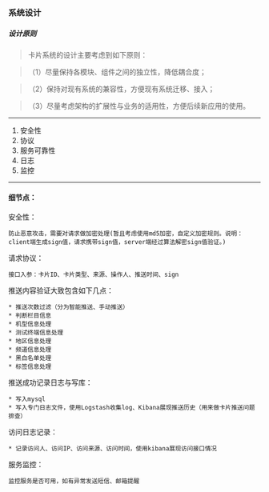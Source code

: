 ### 系统设计
##### 设计原则

>卡片系统的设计主要考虑到如下原则：

>（1）尽量保持各模块、组件之间的独立性，降低耦合度；

>（2）保持对现有系统的兼容性，方便现有系统迁移、接入；

>（3）尽量考虑架构的扩展性与业务的适用性，方便后续新应用的使用。

---

1. 安全性
2. 协议
3. 服务可靠性
4. 日志
5. 监控

---

#### 细节点：

安全性：

	防止恶意攻击，需要对请求做加密处理(暂且考虑使用md5加密，自定义加密规则。说明：client端生成sign值，请求携带sign值，server端经过算法解密sign值验证。)

请求协议：

	接口入参：卡片ID、卡片类型、来源、操作人、推送时间、sign

推送内容验证大致包含如下几点：

	* 推送次数过滤（分为智能推送、手动推送）
	* 判断栏目信息
	* 机型信息处理
	* 测试终端信息处理
	* 地区信息处理
	* 频道信息处理
	* 黑白名单处理
	* 标签信息处理

推送成功记录日志与写库：

	* 写入mysql
	* 写入专门日志文件，使用Logstash收集log、Kibana展现推送历史（用来做卡片推送问题排查）

访问日志记录：

	* 记录访问人、访问IP、访问来源、访问时间，使用kibana展现访问接口情况

服务监控：
	
	监控服务是否可用，如有异常发送短信、邮箱提醒

                